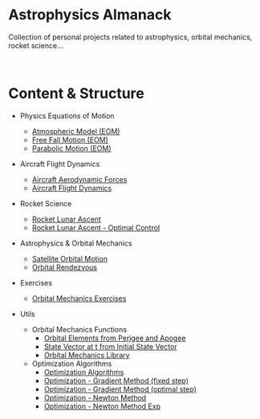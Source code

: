 # Astrophysics Almanack
Collection of personal projects related to astrophysics, orbital mechanics, rocket science...

<br/>

# Content & Structure
* Physics Equations of Motion
  * [Atmospheric Model (EOM)](/1-Physics-Equations-of-Motion/AtmosphericModel.py)
  * [Free Fall Motion (EOM)](/1-Physics-Equations-of-Motion/FreeFallMotion.py)
  * [Parabolic Motion (EOM)](/1-Physics-Equations-of-Motion/ParabolicMotion.py)
* Aircraft Flight Dynamics
  * [Aircraft Aerodynamic Forces](/2-Aircraft-Flight-Dynamics/AircraftAerodynamicForces.py)
  * [Aircraft Flight Dynamics](/2-Aircraft-Flight-Dynamics/AircraftFlightDynamics.py)
* Rocket Science
  * [Rocket Lunar Ascent](/3-Rocket-Science/Rocket_LunarAscent.py)
  * [Rocket Lunar Ascent - Optimal Control](/3-Rocket-Science/Rocket_LunarAscent_Optimization.ipynb)
* Astrophysics & Orbital Mechanics
  * [Satellite Orbital Motion](/4-Astrophysics-Orbital-Mechanics/SatelliteOrbitalMotion.py)
  * [Orbital Rendezvous](/4-Astrophysics-Orbital-Mechanics/Orbital_Rendezvous.py)

* Exercises
  * [Orbital Mechanics Exercises](/exercises)
* Utils
  * Orbital Mechanics Functions
    * [Orbital Elements from Perigee and Apogee](/utils/orbital-mechanics/OEfromZpZa.py)
    * [State Vector at t from Initial State Vector](/utils/orbital-mechanics/SVfromSV0.py)
    * [Orbital Mechanics Library](/utils/orbital-mechanics/orbital_mechanics_algorithms_library.py)
  * Optimization Algorithms
    * [Optimization Algorithms](/utils/optimization/optimization_algorithms.m)
    * [Optimization - Gradient Method (fixed step)](/utils/optimization/optimization_gradient_fixedstep.m)
    * [Optimization - Gradient Method (optimal step)](/utils/optimization/optimization_gradient_optimalstep.m)
    * [Optimization - Newton Method](/utils/optimization/optimization_newton.m)
    * [Optimization - Newton Method Exp](/utils/optimization/optimization_newtonexp.m)

